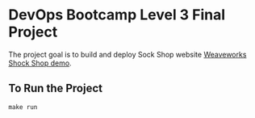 # DevOps Bootcamp Level 3 Final Project
The project goal is to build and deploy Sock Shop website [Weaveworks Shock Shop demo](https://github.com/microservices-demo).

## To Run the Project
    
    make run

